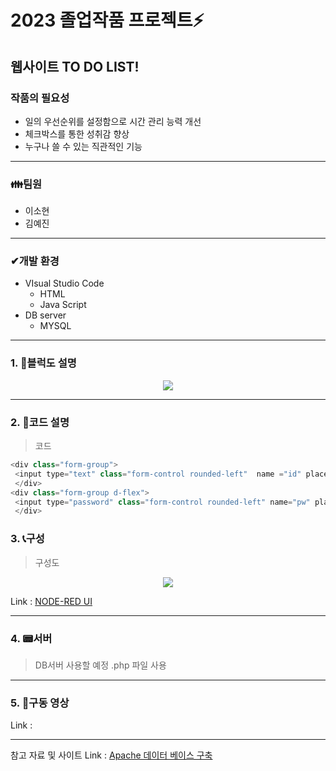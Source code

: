 # 2023 졸업작품 프로젝트⚡

## 웹사이트 TO DO LIST! 

### 작품의 필요성
- 일의 우선순위를 설정함으로 시간 관리 능력 개선
- 체크박스를 통한 성취감 향상
- 누구나 쓸 수 있는 직관적인 기능

---------------------------------------------------------------------------------------------------------------------


### **👪팀원**  

 - 이소현
 - 김예진
---
### **✔개발 환경**  

- VIsual Studio Code 
   - HTML
   - Java Script
- DB server
   - MYSQL
---
### **1. 📃블럭도 설명**
<center>
     <img src="https://user-images.githubusercontent.com/105187744/233479205-58d58599-1da0-4358-b79a-80638ebb82b2.PNG">
</center>

---
### **2. 📃코드 설명**
 

 > 코드
```javascript
<div class="form-group">
 <input type="text" class="form-control rounded-left"  name ="id" placeholder="Username" required>
 </div>
<div class="form-group d-flex">
 <input type="password" class="form-control rounded-left" name="pw" placeholder="Password" required>
 </div>
```


### **3. 📞구성**

 >  구성도
   
<center>
     <img src="https://user-images.githubusercontent.com/105187744/174597907-ea7428c9-98d4-4d52-bf36-5329722baba2.png">
</center>
   
Link : [NODE-RED UI](http://211.206.178.184:1880/ui/#!/0?socketid=9dEfMAmUUc7OH-74AAAN, "node-red ui link")     

---
### 4. 📟서버 

> DB서버 사용할 예정 .php 파일 사용

---
### 5. 🎥구동 영상 


Link : 

---

참고 자료 및 사이트
Link : [Apache 데이터 베이스 구축](https://codedragon.tistory.com/8640, "blog link")   
